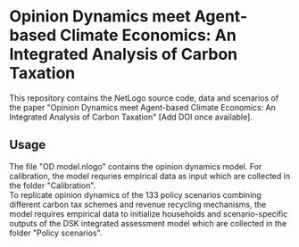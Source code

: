 # Opinion Dynamics meet Agent-based Climate Economics: An Integrated Analysis of Carbon Taxation
This repository contains the NetLogo source code, data and scenarios of the paper "Opinion Dynamics meet Agent-based Climate Economics: An Integrated Analysis of Carbon Taxation" [Add DOI once available].

## Usage
The file "OD model.nlogo" contains the opinion dynamics model. For calibration, the model requries empirical data as input which are collected in the folder "Calibration".  
To replicate opinion dynamics of the 133 policy scenarios combining different carbon tax schemes and revenue recycling mechanisms, the model requires empirical data to initialize households and scenario-specific outputs of the DSK integrated assessment model which are collected in the folder "Policy scenarios".  
